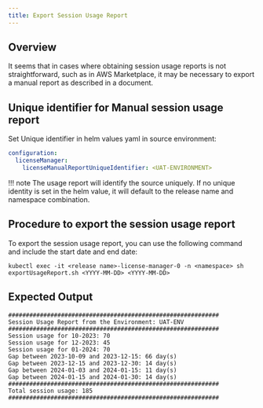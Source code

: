 ```yaml
---
title: Export Session Usage Report
---
```


## Overview

It seems that in cases where obtaining session usage reports is not straightforward, such as in AWS Marketplace, it may be necessary to export a manual report as described in a document.

## Unique identifier for Manual session usage report
Set Unique identifier in helm values yaml in source environment:

 ```yaml
 configuration:
   licenseManager:
     licenseManualReportUniqueIdentifier: <UAT-ENVIRONMENT>
 ```
 !!! note
     The usage report will identify the source uniquely. If no unique identity is set in the helm value, it will default to the release name and namespace combination.
## Procedure to export the session usage report
To export the session usage report, you can use the following command and include the start date and end date:

```
kubectl exec -it <release name>-license-manager-0 -n <namespace> sh exportUsageReport.sh <YYYY-MM-DD> <YYYY-MM-DD>

```
## Expected Output

```
############################################################
Session Usage Report from the Environment: UAT-ENV
############################################################
Session usage for 10-2023: 70
Session usage for 12-2023: 45
Session usage for 01-2024: 70
Gap between 2023-10-09 and 2023-12-15: 66 day(s)
Gap between 2023-12-15 and 2023-12-30: 14 day(s)
Gap between 2024-01-03 and 2024-01-15: 11 day(s)
Gap between 2024-01-15 and 2024-01-30: 14 day(s)
############################################################
Total session usage: 185
############################################################
```